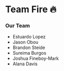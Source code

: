 # Team Fire 🔥

### Our Team
- Estuardo Lopez
- Jason Obou
- Brandon Steide
- Sureima Burgos 
- Joshua Fineboy-Mark
- Alana Davis
